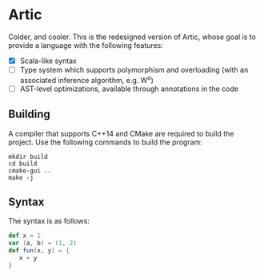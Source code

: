 # Artic

Colder, and cooler. This is the redesigned version of Artic, whose goal is to provide a language with the following features:

- [X] Scala-like syntax
- [ ] Type system which supports polymorphism and overloading (with an associated inference algorithm, e.g. W<sup>o</sup>)
- [ ] AST-level optimizations, available through annotations in the code

## Building

A compiler that supports C++14 and CMake are required to build the project. Use the following commands to build the program:

    mkdir build
    cd build
    cmake-gui ..
    make -j

## Syntax

The syntax is as follows:

```scala
def x = 1
var (a, b) = (1, 2)
def fun(x, y) = {
   x + y
}
```

